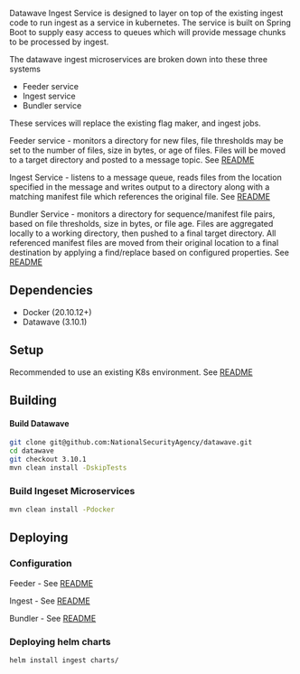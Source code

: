 Datawave Ingest Service is designed to layer on top of the existing ingest code to run ingest as a service in kubernetes. The service is built on Spring Boot to supply easy access to queues which will provide message chunks to be processed by ingest.

The datawave ingest microservices are broken down into these three systems

* Feeder service
* Ingest service
* Bundler service

These services will replace the existing flag maker, and ingest jobs.

Feeder service - monitors a directory for new files, file thresholds may be set to the number of files, size in bytes, or age of files. Files will be moved to a target directory and posted to a message topic. See [README](ingest/README.MD)

Ingest Service - listens to a message queue, reads files from the location specified in the message and writes output to a directory along with a matching manifest file which references the original file. See [README](ingest/README.MD)

Bundler Service - monitors a directory for sequence/manifest file pairs, based on file thresholds, size in bytes, or file age. Files are aggregated locally to a working directory, then pushed to a final target directory. All referenced manifest files are moved from their original location to a final destination by applying a find/replace based on configured properties. See [README](bundler/README.MD)

## Dependencies
* Docker (20.10.12+)
* Datawave (3.10.1)

## Setup
Recommended to use an existing K8s environment. See [README](chart/README.MD)

## Building

#### Build Datawave
```bash
git clone git@github.com:NationalSecurityAgency/datawave.git
cd datawave
git checkout 3.10.1
mvn clean install -DskipTests
```

### Build Ingeset Microservices
```bash
mvn clean install -Pdocker
```

## Deploying
### Configuration
Feeder - See [README](feeder/README.MD)

Ingest - See [README](ingest/README.MD)

Bundler - See [README](bundler/README.MD)

### Deploying helm charts
```bash
helm install ingest charts/
```
